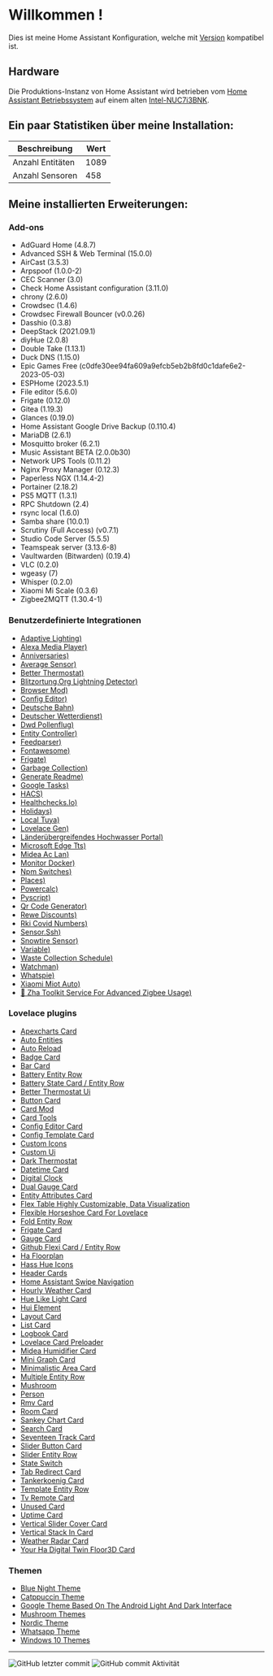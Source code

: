 # Willkommen !

Dies ist meine Home Assistant Konfiguration, welche mit [Version](.HA_VERSION) kompatibel ist.


## Hardware
Die Produktions-Instanz von Home Assistant wird betrieben vom [Home Assistant Betriebssystem](https://github.com/home-assistant/operating-system) auf einem alten [Intel-NUC7i3BNK](https://ark.intel.com/content/www/de/de/ark/products/95069/intel-nuc-kit-nuc7i3bnk.html).


## Ein paar Statistiken über meine Installation:

Beschreibung | Wert
-- | --
Anzahl Entitäten | 1089
Anzahl Sensoren | 458


## Meine installierten Erweiterungen:

### Add-ons
- AdGuard Home (4.8.7)
- Advanced SSH & Web Terminal (15.0.0)
- AirCast (3.5.3)
- Arpspoof (1.0.0-2)
- CEC Scanner (3.0)
- Check Home Assistant configuration (3.11.0)
- chrony (2.6.0)
- Crowdsec (1.4.6)
- Crowdsec Firewall Bouncer (v0.0.26)
- Dasshio (0.3.8)
- DeepStack (2021.09.1)
- diyHue (2.0.8)
- Double Take (1.13.1)
- Duck DNS (1.15.0)
- Epic Games Free (c0dfe30ee94fa609a9efcb5eb2b8fd0c1dafe6e2-2023-05-03)
- ESPHome (2023.5.1)
- File editor (5.6.0)
- Frigate (0.12.0)
- Gitea (1.19.3)
- Glances (0.19.0)
- Home Assistant Google Drive Backup (0.110.4)
- MariaDB (2.6.1)
- Mosquitto broker (6.2.1)
- Music Assistant BETA (2.0.0b30)
- Network UPS Tools (0.11.2)
- Nginx Proxy Manager (0.12.3)
- Paperless NGX (1.14.4-2)
- Portainer (2.18.2)
- PS5 MQTT (1.3.1)
- RPC Shutdown (2.4)
- rsync local (1.6.0)
- Samba share (10.0.1)
- Scrutiny (Full Access) (v0.7.1)
- Studio Code Server (5.5.5)
- Teamspeak server (3.13.6-8)
- Vaultwarden (Bitwarden) (0.19.4)
- VLC (0.2.0)
- wgeasy (7)
- Whisper (0.2.0)
- Xiaomi Mi Scale (0.3.6)
- Zigbee2MQTT (1.30.4-1)

### Benutzerdefinierte Integrationen
- [Adaptive Lighting)](https://github.com/basnijholt/adaptive-lighting)
- [Alexa Media Player)](https://github.com/custom-components/alexa_media_player)
- [Anniversaries)](https://github.com/pinkywafer/Anniversaries)
- [Average Sensor)](https://github.com/Limych/ha-average)
- [Better Thermostat)](https://github.com/KartoffelToby/better_thermostat)
- [Blitzortung.Org Lightning Detector)](https://github.com/mrk-its/homeassistant-blitzortung)
- [Browser Mod)](https://github.com/thomasloven/hass-browser_mod)
- [Config Editor)](https://github.com/htmltiger/config-editor)
- [Deutsche Bahn)](https://github.com/FaserF/ha-deutschebahn)
- [Deutscher Wetterdienst)](https://github.com/FL550/dwd_weather)
- [Dwd Pollenflug)](https://github.com/mampfes/hacs_dwd_pollenflug)
- [Entity Controller)](https://github.com/danobot/entity-controller)
- [Feedparser)](https://github.com/custom-components/feedparser)
- [Fontawesome)](https://github.com/thomasloven/hass-fontawesome)
- [Frigate)](https://github.com/blakeblackshear/frigate-hass-integration)
- [Garbage Collection)](https://github.com/bruxy70/Garbage-Collection)
- [Generate Readme)](https://github.com/custom-components/readme)
- [Google Tasks)](https://github.com/myntath/gtasks-ha)
- [HACS)](https://github.com/hacs/integration)
- [Healthchecks.Io)](https://github.com/custom-components/healthchecksio)
- [Holidays)](https://github.com/bruxy70/Holidays)
- [Local Tuya)](https://github.com/rospogrigio/localtuya)
- [Lovelace Gen)](https://github.com/thomasloven/hass-lovelace_gen)
- [Länderübergreifendes Hochwasser Portal)](https://github.com/stephan192/hochwasserportal)
- [Microsoft Edge Tts)](https://github.com/hasscc/hass-edge-tts)
- [Midea Ac Lan)](https://github.com/georgezhao2010/midea_ac_lan)
- [Monitor Docker)](https://github.com/ualex73/monitor_docker)
- [Npm Switches)](https://github.com/InTheDaylight14/nginx-proxy-manager-switches)
- [Places)](https://github.com/custom-components/places)
- [Powercalc)](https://github.com/bramstroker/homeassistant-powercalc)
- [Pyscript)](https://github.com/custom-components/pyscript)
- [Qr Code Generator)](https://github.com/DeerMaximum/QR-Code-Generator)
- [Rewe Discounts)](https://github.com/FaserF/ha-rewe)
- [Rki Covid Numbers)](https://github.com/thebino/rki_covid)
- [Sensor.Ssh)](https://github.com/custom-components/sensor.ssh)
- [Snowtire Sensor)](https://github.com/Limych/ha-snowtire)
- [Variable)](https://github.com/snarky-snark/home-assistant-variables)
- [Waste Collection Schedule)](https://github.com/mampfes/hacs_waste_collection_schedule)
- [Watchman)](https://github.com/dummylabs/thewatchman)
- [Whatspie)](https://github.com/arifwn/homeassistant-whatspie-integration)
- [Xiaomi Miot Auto)](https://github.com/al-one/hass-xiaomi-miot)
- [🧰 Zha Toolkit   Service For Advanced Zigbee Usage)](https://github.com/mdeweerd/zha-toolkit)

### Lovelace plugins
- [Apexcharts Card](https://github.com/RomRider/apexcharts-card)
- [Auto Entities](https://github.com/thomasloven/lovelace-auto-entities)
- [Auto Reload](https://github.com/ben8p/lovelace-auto-reload-card)
- [Badge Card](https://github.com/thomasloven/lovelace-badge-card)
- [Bar Card](https://github.com/custom-cards/bar-card)
- [Battery Entity Row](https://github.com/benct/lovelace-battery-entity-row)
- [Battery State Card / Entity Row](https://github.com/maxwroc/battery-state-card)
- [Better Thermostat Ui](https://github.com/KartoffelToby/better-thermostat-ui-card)
- [Button Card](https://github.com/custom-cards/button-card)
- [Card Mod](https://github.com/thomasloven/lovelace-card-mod)
- [Card Tools](https://github.com/thomasloven/lovelace-card-tools)
- [Config Editor Card](https://github.com/htmltiger/config-editor-card)
- [Config Template Card](https://github.com/iantrich/config-template-card)
- [Custom Icons](https://github.com/Mariusthvdb/custom-icons)
- [Custom Ui](https://github.com/Mariusthvdb/custom-ui)
- [Dark Thermostat](https://github.com/ciotlosm/lovelace-thermostat-dark-card)
- [Datetime Card](https://github.com/a-p-z/datetime-card)
- [Digital Clock](https://github.com/wassy92x/lovelace-digital-clock)
- [Dual Gauge Card](https://github.com/custom-cards/dual-gauge-card)
- [Entity Attributes Card](https://github.com/custom-cards/entity-attributes-card)
- [Flex Table   Highly Customizable, Data Visualization](https://github.com/custom-cards/flex-table-card)
- [Flexible Horseshoe Card For Lovelace](https://github.com/AmoebeLabs/flex-horseshoe-card)
- [Fold Entity Row](https://github.com/thomasloven/lovelace-fold-entity-row)
- [Frigate Card](https://github.com/dermotduffy/frigate-hass-card)
- [Gauge Card](https://github.com/custom-cards/gauge-card)
- [Github Flexi Card / Entity Row](https://github.com/maxwroc/github-flexi-card)
- [Ha Floorplan](https://github.com/ExperienceLovelace/ha-floorplan)
- [Hass Hue Icons](https://github.com/arallsopp/hass-hue-icons)
- [Header Cards](https://github.com/gadgetchnnel/lovelace-header-cards)
- [Home Assistant Swipe Navigation](https://github.com/zanna-37/hass-swipe-navigation)
- [Hourly Weather Card](https://github.com/decompil3d/lovelace-hourly-weather)
- [Hue Like Light Card](https://github.com/Gh61/lovelace-hue-like-light-card)
- [Hui Element](https://github.com/thomasloven/lovelace-hui-element)
- [Layout Card](https://github.com/thomasloven/lovelace-layout-card)
- [List Card](https://github.com/iantrich/list-card)
- [Logbook Card](https://github.com/royto/logbook-card)
- [Lovelace Card Preloader](https://github.com/gadgetchnnel/lovelace-card-preloader)
- [Midea Humidifier Card](https://github.com/sicknesz/midea-humidifier-card)
- [Mini Graph Card](https://github.com/kalkih/mini-graph-card)
- [Minimalistic Area Card](https://github.com/junalmeida/homeassistant-minimalistic-area-card)
- [Multiple Entity Row](https://github.com/benct/lovelace-multiple-entity-row)
- [Mushroom](https://github.com/piitaya/lovelace-mushroom)
- [Person](https://github.com/gerardag/person-entity-card)
- [Rmv Card](https://github.com/custom-cards/rmv-card)
- [Room Card](https://github.com/marcokreeft87/room-card)
- [Sankey Chart Card](https://github.com/MindFreeze/ha-sankey-chart)
- [Search Card](https://github.com/postlund/search-card)
- [Seventeen Track Card](https://github.com/KrX3D/seventeen-track-card)
- [Slider Button Card](https://github.com/custom-cards/slider-button-card)
- [Slider Entity Row](https://github.com/thomasloven/lovelace-slider-entity-row)
- [State Switch](https://github.com/thomasloven/lovelace-state-switch)
- [Tab Redirect Card](https://github.com/ben8p/lovelace-tab-redirect-card)
- [Tankerkoenig Card](https://github.com/KrX3D/tankerkoenig-card)
- [Template Entity Row](https://github.com/thomasloven/lovelace-template-entity-row)
- [Tv Remote Card](https://github.com/marrobHD/tv-card)
- [Unused Card](https://github.com/custom-cards/unused-card)
- [Uptime Card](https://github.com/dylandoamaral/uptime-card)
- [Vertical Slider Cover Card](https://github.com/konnectedvn/lovelace-vertical-slider-cover-card)
- [Vertical Stack In Card](https://github.com/ofekashery/vertical-stack-in-card)
- [Weather Radar Card](https://github.com/Makin-Things/weather-radar-card)
- [Your Ha Digital Twin Floor3D Card](https://github.com/adizanni/floor3d-card)

### Themen
- [Blue Night Theme](https://github.com/home-assistant-community-themes/blue-night)
- [Catppuccin Theme](https://github.com/catppuccin/home-assistant)
- [Google Theme   Based On The Android Light And Dark Interface](https://github.com/JuanMTech/google-theme)
- [Mushroom Themes](https://github.com/piitaya/lovelace-mushroom-themes)
- [Nordic Theme](https://github.com/coltondick/nordic-theme-main)
- [Whatsapp Theme](https://github.com/robinwittebol/whatsapp-theme)
- [Windows 10 Themes](https://github.com/mikosoft83/hass-windows10-themes)


***

![GitHub letzter commit](https://img.shields.io/github/last-commit/seb5594/HassIO-Configuration?style=flat-square)
![GitHub commit Aktivität](https://img.shields.io/github/commit-activity/w/seb5594/HassIO-Configuration?style=flat-square)